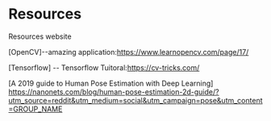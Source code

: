 # Resources
Resources website


[OpenCV]--amazing application:https://www.learnopencv.com/page/17/

[Tensorflow] -- Tensorflow Tuitoral:https://cv-tricks.com/

[A 2019 guide to Human Pose Estimation with Deep Learning]
https://nanonets.com/blog/human-pose-estimation-2d-guide/?utm_source=reddit&utm_medium=social&utm_campaign=pose&utm_content=GROUP_NAME
